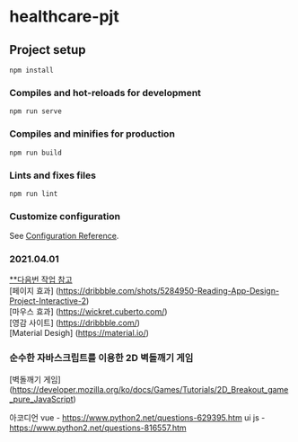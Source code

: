 # healthcare-pjt

## Project setup
```
npm install
```

### Compiles and hot-reloads for development
```
npm run serve
```

### Compiles and minifies for production
```
npm run build
```

### Lints and fixes files
```
npm run lint
```

### Customize configuration
See [Configuration Reference](https://cli.vuejs.org/config/).


### 2021.04.01 
[**다음번 작업 참고](https://dribbble.com/shots/11397539-Mindfulness-App-Concept-Animated) <br>
[페이지 효과] (https://dribbble.com/shots/5284950-Reading-App-Design-Project-Interactive-2) <br>
[마우스 효과] (https://wickret.cuberto.com/) <br>
[영감 사이트] (https://dribbble.com/) <br>
[Material Desigh] (https://material.io/) <br>

### 순수한 자바스크립트를 이용한 2D 벽돌깨기 게임
[벽돌깨기 게임] (https://developer.mozilla.org/ko/docs/Games/Tutorials/2D_Breakout_game_pure_JavaScript) <br>

아코디언 vue - https://www.python2.net/questions-629395.htm
ui js - https://www.python2.net/questions-816557.htm


